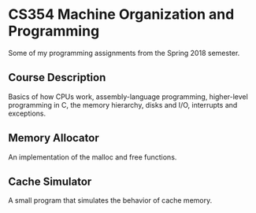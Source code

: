 # CS354 Machine Organization and Programming
Some of my programming assignments from the Spring 2018 semester. 


## Course Description
Basics of how CPUs work, assembly-language programming, higher-level programming in C, the memory hierarchy, disks and I/O, interrupts and exceptions.

## Memory Allocator
An implementation of the malloc and free functions. 

## Cache Simulator
A small program that simulates the behavior of cache memory.
